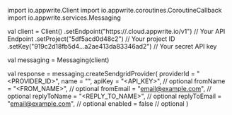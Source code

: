 import io.appwrite.Client
import io.appwrite.coroutines.CoroutineCallback
import io.appwrite.services.Messaging

val client = Client()
    .setEndpoint("https://<REGION>.cloud.appwrite.io/v1") // Your API Endpoint
    .setProject("5df5acd0d48c2") // Your project ID
    .setKey("919c2d18fb5d4...a2ae413da83346ad2") // Your secret API key

val messaging = Messaging(client)

val response = messaging.createSendgridProvider(
    providerId = "<PROVIDER_ID>",
    name = "<NAME>",
    apiKey = "<API_KEY>", // optional
    fromName = "<FROM_NAME>", // optional
    fromEmail = "email@example.com", // optional
    replyToName = "<REPLY_TO_NAME>", // optional
    replyToEmail = "email@example.com", // optional
    enabled = false // optional
)
